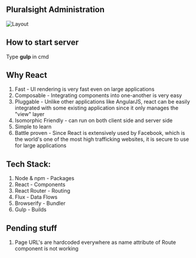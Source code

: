## Pluralsight Administration
![Layout](/src/images/wireframe.jpg?raw=true)

## How to start server
Type **gulp** in cmd

## Why React

1. Fast - UI rendering is very fast even on large applications
2. Composable - Integrating components into one-another is very easy
3. Pluggable - Unlike other applications like AngularJS, react can be easily integrated with some existing application since it only manages the "view" layer
4. Isomorphic Friendly - can run on both client side and server side
5. Simple to learn
6. Battle proven - Since React is extensively used by Facebook, which is the world's one of the most high trafficking websites, it is secure to use for large applications


## Tech Stack:

1. Node & npm - Packages
2. React - Components
3. React Router - Routing
4. Flux - Data Flows
5. Browserify - Bundler
6. Gulp - Builds


## Pending stuff

1. Page URL's are hardcoded everywhere as name attribute of Route component is not working